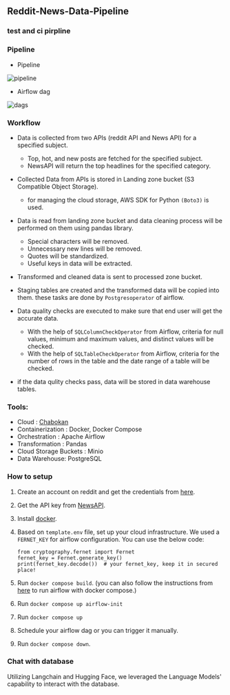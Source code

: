## Reddit-News-Data-Pipeline
### test and ci pirpline

### Pipeline
- Pipeline
 
![pipeline](https://github.com/KianoushAmirpour/Reddit-News-Data-Pipeline/assets/112323618/15822741-d3b6-4950-ae73-8d82d01661e7)

- Airflow dag
  
![dags](https://github.com/KianoushAmirpour/Reddit-News-Data-Pipeline/assets/112323618/eb634b1e-2145-4fb8-8d41-6353ef5dac9c)

### Workflow

- Data is collected from two APIs (reddit API and News API) for a specified subject.
  -  Top, hot, and new posts are fetched for the specified subject.
  -  NewsAPI will return the top headlines for the specified category.
  
- Collected Data from APIs is stored in Landing zone bucket (S3 Compatible Object Storage).
  - for managing the cloud storage, AWS SDK for Python `(Boto3)` is used.
    
- Data is read from landing zone bucket and data cleaning process will be performed on them using pandas library.
  - Special characters will be removed.
  - Unnecessary new lines will be removed.
  - Quotes will be standardized.
  - Useful keys in data will be extracted.
    
- Transformed and cleaned data is sent to processed zone bucket.
  
- Staging tables are created and the transformed data will be copied into them. these tasks are done by `Postgresoperator` of airflow.
  
- Data quality checks are executed to make sure that end user will get the accurate data.
  - With the help of `SQLColumnCheckOperator` from Airflow, criteria for null values, minimum and maximum values, and distinct values will be checked.
  - With the help of `SQLTableCheckOperator` from Airflow, criteria for the number of rows in the table and the date range of a table will be checked.
 
- if the data qulity checks pass, data will be stored in data warehouse tables.

### Tools:
- Cloud : [Chabokan](https://chabokan.net/)
- Containerization : Docker, Docker Compose
- Orchestration : Apache Airflow
- Transformation : Pandas
- Cloud Storage Buckets : Minio
- Data Warehouse: PostgreSQL

### How to setup
1. Create an account on reddit and get the credentials from [here](https://www.reddit.com/prefs/apps).
2. Get the API key from [NewsAPI](https://newsapi.org/).
3. Install [docker](https://docs.docker.com/engine/install/).
4. Based on `template.env` file, set up your cloud infrastructure.
    We used a `FERNET_KEY` for airflow configuration. You can use the below code:
   
   ```
   from cryptography.fernet import Fernet
   fernet_key = Fernet.generate_key()
   print(fernet_key.decode())  # your fernet_key, keep it in secured place!
   ```
  
6. Run `docker compose build`. (you can also follow the instructions from [here](https://airflow.apache.org/docs/apache-airflow/stable/howto/docker-compose/index.html) to run airflow with docker compose.)
7. Run `docker compose up airflow-init`
8. Run `docker compose up`
9. Schedule your airflow dag or you can trigger it manually.
10. Run `docker compose down`.

### Chat with database
Utilizing Langchain and Hugging Face, we leveraged the Language Models' capability to interact with the database.
